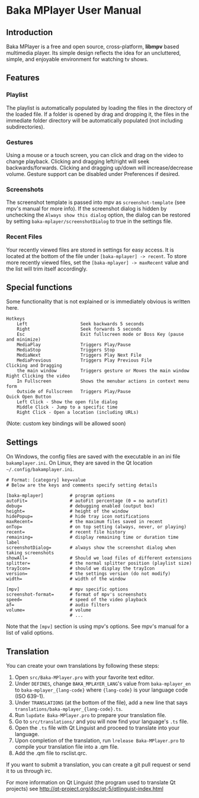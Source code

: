 ﻿# Baka MPlayer User Manual

## Introduction

Baka MPlayer is a free and open source, cross-platform, **libmpv** based multimedia player.
Its simple design reflects the idea for an uncluttered, simple, and enjoyable environment for watching tv shows.

## Features

### Playlist

The playlist is automatically populated by loading the files in the directory of the loaded file. If a folder is opened by drag and dropping it, the files in the immediate folder directory will be automatically populated (not including subdirectories).

### Gestures

Using a mouse or a touch screen, you can click and drag on the video to change playback.
Clicking and dragging left/right will seek backwards/forwards.
Clicking and dragging up/down will increase/decrease volume.
Gesture support can be disabled under Preferences if desired.

### Screenshots

The screenshot template is passed into mpv as `screenshot-template` (see mpv's manual for more info). If the screenshot dialog is hidden by unchecking the `Always show this dialog` option, the dialog can be restored by setting `baka-mplayer/screenshotDialog` to true in the settings file.

### Recent Files

Your recently viewed files are stored in settings for easy access. It is located at the bottom of the file under `[baka-mplayer] -> recent`. To store more recently viewed files, set the `[baka-mplayer] -> maxRecent` value and the list will trim itself accordingly.

## Special functions

Some functionality that is not explained or is immediately obvious is written here.

	Hotkeys
		Left                    Seek backwards 5 seconds
		Right                   Seek forwards 5 seconds
		Esc                     Exit fullscreen mode or Boss Key (pause and minimize)
		MediaPlay               Triggers Play/Pause
		MediaStop               Triggers Stop
		MediaNext               Triggers Play Next File
		MediaPrevious           Triggers Play Previous File
	Clicking and Dragging
		the main window         Triggers gesture or Moves the main window
	Right Clicking the video
		In Fullscreen           Shows the menubar actions in context menu form
		Outside of Fullscreen   Triggers Play/Pause
	Quick Open Button
		Left Click - Show the open file dialog
		Middle Click - Jump to a specific time
		Right Click - Open a location (including URLs)

(Note: custom key bindings will be allowed soon)

## Settings

On Windows, the config files are saved with the executable in an ini file `bakamplayer.ini`.
On Linux, they are saved in the Qt location `~/.config/bakamplayer.ini`.

	# Format: [category] key=value
	# Below are the keys and comments specify setting details
	
	[baka-mplayer]          # program options
	autoFit=                # autoFit percentage (0 = no autofit)
	debug=                  # debugging enabled (output box)
	height=                 # height of the window
	hidePopup=              # hide tray icon notifications
	maxRecent=              # the maximum files saved in recent
	onTop=                  # on top setting (always, never, or playing)
	recent=                 # recent file history
	remaining=              # display remaining time or duration time label
	screenshotDialog=       # always show the screenshot dialog when taking screenshots
	showAll=                # Should we load files of different extensions
	splitter=               # the normal splitter position (playlist size)
	trayIcon=               # should we display the trayIcon
	version=                # the settings version (do not modify)
	width=                  # width of the window

	[mpv]                   # mpv specific options
	screenshot-format=      # format of mpv's screenshots
	speed=                  # speed of the video playback
	af=                     # audio filters
	volume=                 # volume
	                        # ...

Note that the `[mpv]` section is using mpv's options. See mpv's manual for a list of valid options.

## Translation

You can create your own translations by following these steps:

1. Open `src/Baka-MPlayer.pro` with your favorite text editor.
 1. Under `DEFINES`, change `BAKA_MPLAYER_LANG`'s value from `baka-mplayer_en` to `baka-mplayer_{lang-code}` where `{lang-code}` is your language code (ISO 639-1).
 2. Under `TRANSLATIONS` (at the bottom of the file), add a new line that says `translations/baka-mplayer_{lang-code}.ts`.
2. Run `lupdate Baka-MPlayer.pro` to prepare your translation file.
3. Go to `src/translations/` and you will now find your language's `.ts` file.
4. Open the `.ts` file with Qt Linguist and proceed to translate into your language.
5. Upon completion of the translation, run `lrelease Baka-MPlayer.pro` to compile your translation file into a .qm file.
6. Add the .qm file to rsclist.qrc.

If you want to submit a translation, you can create a git pull request or send it to us through irc.

For more information on Qt Linguist (the program used to translate Qt projects) see http://qt-project.org/doc/qt-5/qtlinguist-index.html
